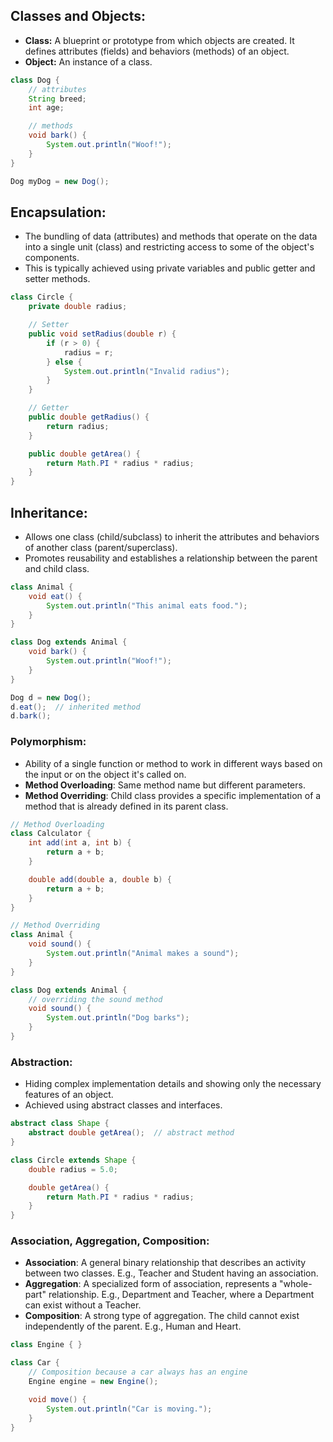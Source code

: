 ## Classes and Objects:

- **Class:** A blueprint or prototype from which objects are created.
  It defines attributes (fields) and behaviors (methods) of an object.
- **Object:** An instance of a class.

```java
class Dog {
    // attributes
    String breed;
    int age;

    // methods
    void bark() {
        System.out.println("Woof!");
    }
}

Dog myDog = new Dog();
```

## Encapsulation:

- The bundling of data (attributes) and methods that operate on the data
  into a single unit (class) and restricting access to some of the
  object's components.
- This is typically achieved using private variables and public getter
  and setter methods.

```java
class Circle {
    private double radius;

    // Setter
    public void setRadius(double r) {
        if (r > 0) {
            radius = r;
        } else {
            System.out.println("Invalid radius");
        }
    }

    // Getter
    public double getRadius() {
        return radius;
    }

    public double getArea() {
        return Math.PI * radius * radius;
    }
}
```

## Inheritance:

- Allows one class (child/subclass) to inherit the attributes and
  behaviors of another class (parent/superclass).
- Promotes reusability and establishes a relationship between the
  parent and child class.

```java
class Animal {
    void eat() {
        System.out.println("This animal eats food.");
    }
}

class Dog extends Animal {
    void bark() {
        System.out.println("Woof!");
    }
}

Dog d = new Dog();
d.eat();  // inherited method
d.bark();
```

### Polymorphism:

- Ability of a single function or method to work in different ways
  based on the input or on the object it's called on.
- **Method Overloading**: Same method name but different parameters.
- **Method Overriding**: Child class provides a specific implementation
  of a method that is already defined in its parent class.

```java
// Method Overloading
class Calculator {
    int add(int a, int b) {
        return a + b;
    }

    double add(double a, double b) {
        return a + b;
    }
}

// Method Overriding
class Animal {
    void sound() {
        System.out.println("Animal makes a sound");
    }
}

class Dog extends Animal {
    // overriding the sound method
    void sound() {
        System.out.println("Dog barks");
    }
}
```

### Abstraction:

- Hiding complex implementation details and showing only the
  necessary features of an object.
- Achieved using abstract classes and interfaces.

```java
abstract class Shape {
    abstract double getArea();  // abstract method
}

class Circle extends Shape {
    double radius = 5.0;

    double getArea() {
        return Math.PI * radius * radius;
    }
}
```

### Association, Aggregation, Composition:

- **Association**: A general binary relationship that describes an activity between two classes. E.g., Teacher and Student having an association.
- **Aggregation**: A specialized form of association, represents a "whole-part" relationship. E.g., Department and Teacher, where a Department can exist without a Teacher.
- **Composition**: A strong type of aggregation. The child cannot exist independently of the parent. E.g., Human and Heart.

```java
class Engine { }

class Car {
    // Composition because a car always has an engine
    Engine engine = new Engine();

    void move() {
        System.out.println("Car is moving.");
    }
}
```
